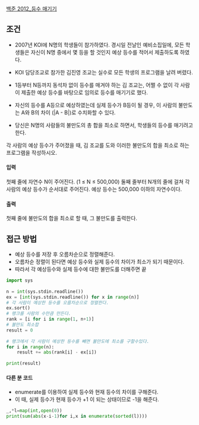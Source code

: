
[백준 2012_등수 매기기](https://www.acmicpc.net/problem/2012)


## 조건

- 2007년 KOI에 N명의 학생들이 참가하였다. 경시일 전날인 예비소집일에, 모든 학생들은 자신이 N명 중에서 몇 등을 할 것인지 예상 등수를 적어서 제출하도록 하였다.

- KOI 담당조교로 참가한 김진영 조교는 실수로 모든 학생의 프로그램을 날려 버렸다. 
- 1등부터 N등까지 동석차 없이 등수를 매겨야 하는 김 조교는, 어쩔 수 없이 각 사람이 제출한 예상 등수를 바탕으로 임의로 등수를 매기기로 했다.

- 자신의 등수를 A등으로 예상하였는데 실제 등수가 B등이 될 경우, 이 사람의 불만도는 A와 B의 차이 (|A - B|)로 수치화할 수 있다. 
- 당신은 N명의 사람들의 불만도의 총 합을 최소로 하면서, 학생들의 등수를 매기려고 한다.

각 사람의 예상 등수가 주어졌을 때, 김 조교를 도와 이러한 불만도의 합을 최소로 하는 프로그램을 작성하시오.

#### 입력

첫째 줄에 자연수 N이 주어진다. 
(1 ≤ N ≤ 500,000) 둘째 줄부터 N개의 줄에 걸쳐 각 사람의 예상 등수가 순서대로 주어진다. 예상 등수는 500,000 이하의 자연수이다.

#### 출력

첫째 줄에 불만도의 합을 최소로 할 때, 그 불만도를 출력한다.



## 접근 방법

- 예상 등수를 저장 후 오름차순으로 정렬해준다.
- 오름차순 정렬이 된다면 예상 등수와 실제 등수의 차이가 최소가 되기 때문이다.
- 따라서 각 예상등수와 실제 등수에 대한 불만도를 더해주면 끝


```python
import sys  
  
n = int(sys.stdin.readline())  
ex = [int(sys.stdin.readline()) for x in range(n)]  
# 각 사람이 예상한 등수를 오름차순으로 정렬한다.  
ex.sort()  
# 랭크를 사람의 수만큼 만든다.  
rank = [i for i in range(1, n+1)]  
# 불만도 최소합  
result = 0  
  
# 랭크에서 각 사람이 예상한 등수를 빼면 불만도에 최소를 구할수있다.  
for i in range(n):  
    result += abs(rank[i] - ex[i])  
  
print(result)

```



#### 다른 분 코드

- enumerate를 이용하여 실제 등수와 현재 등수의 차이를 구해준다.
- 이 때, 실제 등수가 현재 등수가 +1 이 되는 상태이므로 -1을 해준다.

```python
_,*l=map(int,open(0))
print(sum(abs(x-i-1)for i,x in enumerate(sorted(l))))
```
